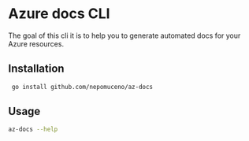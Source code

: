 # Azure docs CLI

The goal of this cli it is to help you to generate automated docs for your Azure resources.

## Installation

```bash
 go install github.com/nepomuceno/az-docs
```

## Usage

```bash
az-docs --help
```